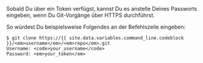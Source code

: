 Sobald Du über ein Token verfügst, kannst Du es anstelle Deines Passworts eingeben, wenn Du Git-Vorgänge über HTTPS durchführst.

So würdest Du beispielsweise Folgendes an der Befehlszeile eingeben:

```shell
$ git clone https://{{ site.data.variables.command_line.codeblock }}/<em>username</em>/<em>repo</em>.git
Username: <code>your_username</code>
Password: <em>your_token</em>
```
